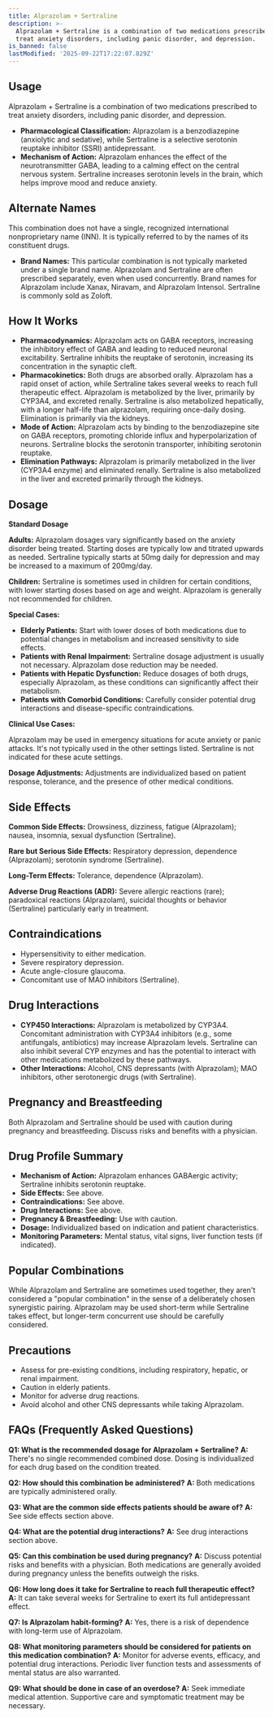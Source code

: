 ```yaml
---
title: Alprazolam + Sertraline
description: >-
  Alprazolam + Sertraline is a combination of two medications prescribed to
  treat anxiety disorders, including panic disorder, and depression.
is_banned: false
lastModified: '2025-09-22T17:22:07.829Z'
---
```

## **Usage**

Alprazolam + Sertraline is a combination of two medications prescribed to treat anxiety disorders, including panic disorder, and depression.

- **Pharmacological Classification:**  Alprazolam is a benzodiazepine (anxiolytic and sedative), while Sertraline is a selective serotonin reuptake inhibitor (SSRI) antidepressant.
- **Mechanism of Action:** Alprazolam enhances the effect of the neurotransmitter GABA, leading to a calming effect on the central nervous system. Sertraline increases serotonin levels in the brain, which helps improve mood and reduce anxiety.

## **Alternate Names**

This combination does not have a single, recognized international nonproprietary name (INN). It is typically referred to by the names of its constituent drugs.

- **Brand Names:**  This particular combination is not typically marketed under a single brand name. Alprazolam and Sertraline are often prescribed separately, even when used concurrently. Brand names for Alprazolam include Xanax, Niravam, and Alprazolam Intensol.  Sertraline is commonly sold as Zoloft.


## **How It Works**

- **Pharmacodynamics:** Alprazolam acts on GABA receptors, increasing the inhibitory effect of GABA and leading to reduced neuronal excitability.  Sertraline inhibits the reuptake of serotonin, increasing its concentration in the synaptic cleft.
- **Pharmacokinetics:** Both drugs are absorbed orally. Alprazolam has a rapid onset of action, while Sertraline takes several weeks to reach full therapeutic effect. Alprazolam is metabolized by the liver, primarily by CYP3A4, and excreted renally.  Sertraline is also metabolized hepatically, with a longer half-life than alprazolam, requiring once-daily dosing. Elimination is primarily via the kidneys.
- **Mode of Action:** Alprazolam acts by binding to the benzodiazepine site on GABA receptors, promoting chloride influx and hyperpolarization of neurons. Sertraline blocks the serotonin transporter, inhibiting serotonin reuptake.
- **Elimination Pathways:** Alprazolam is primarily metabolized in the liver (CYP3A4 enzyme) and eliminated renally. Sertraline is also metabolized in the liver and excreted primarily through the kidneys.

## **Dosage**

**Standard Dosage**

**Adults:** Alprazolam dosages vary significantly based on the anxiety disorder being treated. Starting doses are typically low and titrated upwards as needed. Sertraline typically starts at 50mg daily for depression and may be increased to a maximum of 200mg/day.

**Children:** Sertraline is sometimes used in children for certain conditions, with lower starting doses based on age and weight. Alprazolam is generally not recommended for children. 

**Special Cases:**

- **Elderly Patients:** Start with lower doses of both medications due to potential changes in metabolism and increased sensitivity to side effects.
- **Patients with Renal Impairment:** Sertraline dosage adjustment is usually not necessary.  Alprazolam dose reduction may be needed.
- **Patients with Hepatic Dysfunction:** Reduce dosages of both drugs, especially Alprazolam, as these conditions can significantly affect their metabolism.
- **Patients with Comorbid Conditions:** Carefully consider potential drug interactions and disease-specific contraindications.

**Clinical Use Cases:**

Alprazolam may be used in emergency situations for acute anxiety or panic attacks. It's not typically used in the other settings listed. Sertraline is not indicated for these acute settings.

**Dosage Adjustments:** Adjustments are individualized based on patient response, tolerance, and the presence of other medical conditions.

## **Side Effects**

**Common Side Effects:** Drowsiness, dizziness, fatigue (Alprazolam); nausea, insomnia, sexual dysfunction (Sertraline).

**Rare but Serious Side Effects:** Respiratory depression, dependence (Alprazolam); serotonin syndrome (Sertraline).

**Long-Term Effects:** Tolerance, dependence (Alprazolam).

**Adverse Drug Reactions (ADR):**  Severe allergic reactions (rare); paradoxical reactions (Alprazolam), suicidal thoughts or behavior (Sertraline) particularly early in treatment.

## **Contraindications**

- Hypersensitivity to either medication.
- Severe respiratory depression.
- Acute angle-closure glaucoma.
- Concomitant use of MAO inhibitors (Sertraline).

## **Drug Interactions**

- **CYP450 Interactions:** Alprazolam is metabolized by CYP3A4.  Concomitant administration with CYP3A4 inhibitors (e.g., some antifungals, antibiotics) may increase Alprazolam levels.  Sertraline can also inhibit several CYP enzymes and has the potential to interact with other medications metabolized by these pathways.
- **Other Interactions:** Alcohol, CNS depressants (with Alprazolam); MAO inhibitors, other serotonergic drugs (with Sertraline).

## **Pregnancy and Breastfeeding**

Both Alprazolam and Sertraline should be used with caution during pregnancy and breastfeeding. Discuss risks and benefits with a physician.

## **Drug Profile Summary**

- **Mechanism of Action:** Alprazolam enhances GABAergic activity; Sertraline inhibits serotonin reuptake.
- **Side Effects:** See above.
- **Contraindications:** See above.
- **Drug Interactions:** See above.
- **Pregnancy & Breastfeeding:** Use with caution.
- **Dosage:** Individualized based on indication and patient characteristics.
- **Monitoring Parameters:** Mental status, vital signs, liver function tests (if indicated).

## **Popular Combinations**

While Alprazolam and Sertraline are sometimes used together, they aren't considered a "popular combination" in the sense of a deliberately chosen synergistic pairing. Alprazolam may be used short-term while Sertraline takes effect, but longer-term concurrent use should be carefully considered.

## **Precautions**

- Assess for pre-existing conditions, including respiratory, hepatic, or renal impairment.
- Caution in elderly patients.
- Monitor for adverse drug reactions.
- Avoid alcohol and other CNS depressants while taking Alprazolam.

## **FAQs (Frequently Asked Questions)**

**Q1: What is the recommended dosage for Alprazolam + Sertraline?**
**A:** There's no single recommended combined dose.  Dosing is individualized for each drug based on the condition treated.

**Q2: How should this combination be administered?**
**A:** Both medications are typically administered orally.

**Q3: What are the common side effects patients should be aware of?**
**A:** See side effects section above.

**Q4: What are the potential drug interactions?**
**A:** See drug interactions section above.

**Q5: Can this combination be used during pregnancy?**
**A:** Discuss potential risks and benefits with a physician.  Both medications are generally avoided during pregnancy unless the benefits outweigh the risks.

**Q6: How long does it take for Sertraline to reach full therapeutic effect?**
**A:** It can take several weeks for Sertraline to exert its full antidepressant effect.

**Q7: Is Alprazolam habit-forming?**
**A:** Yes, there is a risk of dependence with long-term use of Alprazolam.

**Q8:  What monitoring parameters should be considered for patients on this medication combination?**
**A:** Monitor for adverse events, efficacy, and potential drug interactions.  Periodic liver function tests and assessments of mental status are also warranted.


**Q9: What should be done in case of an overdose?**
**A:** Seek immediate medical attention. Supportive care and symptomatic treatment may be necessary.



